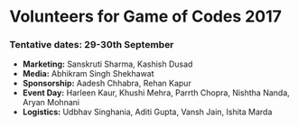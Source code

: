 # Volunteers for Game of Codes 2017

### Tentative dates: 29-30th September

* <b>Marketing:</b> Sanskruti Sharma, Kashish Dusad
* <b> Media:</b> Abhikram Singh Shekhawat
* <b> Sponsorship:</b> Aadesh Chhabra, Rehan Kapur
* <b> Event Day:</b> Harleen Kaur, Khushi Mehra, Parrth Chopra, Nishtha Nanda, Aryan Mohnani
* <b> Logistics:</b> Udbhav Singhania, Aditi Gupta, Vansh Jain, Ishita Marda
